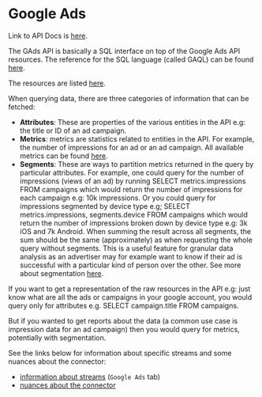 # Google Ads

Link to API Docs is [here](https://developers.google.com/google-ads/api/docs/start). 

The GAds API is basically a SQL interface on top of the Google Ads API resources. The reference for the SQL language (called GAQL) can be found [here](https://developers.google.com/google-ads/api/docs/query/overview).

The resources are listed [here](https://developers.google.com/google-ads/api/reference/rpc/v8/overview).

When querying data, there are three categories of information that can be fetched: 

- **Attributes**: These are properties of the various entities in the API e.g: the title or ID of an ad campaign. 
- **Metrics**: metrics are statistics related to entities in the API. For example, the number of impressions for an ad or an ad campaign. All available metrics can be found [here](https://developers.google.com/google-ads/api/fields/v8/metrics).
- **Segments**: These are ways to partition metrics returned in the query by particular attributes. For example, one could query for the number of impressions (views of an ad) by running SELECT 
metrics.impressions FROM campaigns which would return the number of impressions for each campaign e.g: 10k impressions. Or you could query for impressions segmented by device type e.g; SELECT 
metrics.impressions, segments.device FROM campaigns which would return the number of impressions broken down by device type e.g: 3k iOS and 7k Android. When summing the result across all segments, 
the sum should be the same (approximately) as when requesting the whole query without segments. This is a useful feature for granular data analysis as an advertiser may for example want to know if 
their ad is successful with a particular kind of person over the other. See more about segmentation [here](https://developers.google.com/google-ads/api/docs/concepts/retrieving-objects).

If you want to get a representation of the raw resources in the API e.g: just know what are all the ads or campaigns in your google account, you would query only for attributes e.g. SELECT campaign.title FROM campaigns. 

But if you wanted to get reports about the data (a common use case is impression data for an ad campaign) then you would query for metrics, potentially with segmentation.

See the links below for information about specific streams and some nuances about the connector:
- [information about streams](https://docs.google.com/spreadsheets/d/1s-MAwI5d3eBlBOD8II_sZM7pw5FmZtAJsx1KJjVRFNU/edit#gid=1796337932) (`Google Ads` tab)
- [nuances about the connector](https://docs.airbyte.io/integrations/sources/google-ads)